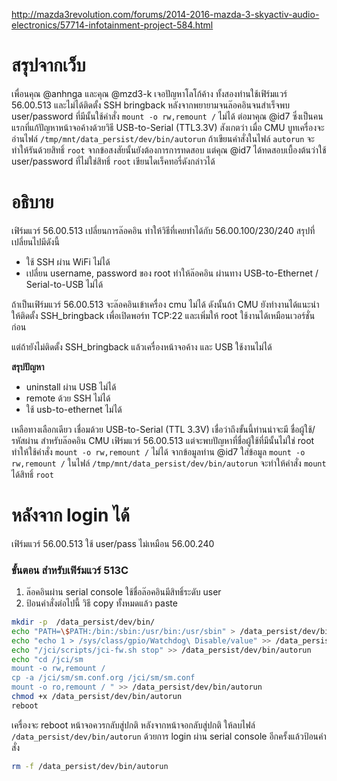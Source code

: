 http://mazda3revolution.com/forums/2014-2016-mazda-3-skyactiv-audio-electronics/57714-infotainment-project-584.html

# สรุปจากเว็บ
เพื่อนคุณ @anhnga และคุณ @mzd3-k เจอปัญหาโลโก้ค้าง ทั้งสองท่านใช้เฟิร์มแวร์ 56.00.513 และไม่ได้ติดตั้ง SSH bringback หลังจากพยายามจนล๊อคอินจนสำเร็จพบ user/password ที่มีนั้นใช้คำสั่ง `mount -o rw,remount /` ไม่ได้ ต่อมาคุณ @id7 ซึ่งเป็นคนแรกที่แก้ปัญหาหน้าจอค้างด้วยวิธี USB-to-Serial (TTL3.3V) สังเกตว่า เมื่อ CMU บูทเครื่องจะอ่านไฟล์ `/tmp/mnt/data_persist/dev/bin/autorun` ถ้าเขียนคำสั่งในไฟล์ `autorun` จะทำให้รันด้วยสิทธิ์ `root` จากข้อสงสัยนั้นยังต้องการการทดสอบ แต่คุณ @id7 ได้ทดสอบเบื้องต้นว่าใช้ user/password ที่ไม่ใช่สิทธิ์ `root` เขียนไดเร็คทอรี่ดังกล่าวได้

# อธิบาย
เฟิร์มแวร์ 56.00.513 เปลี่ยนการล๊อคอิน ทำให้วิธีที่เคยทำได้กับ 56.00.100/230/240  สรุปที่เปลี่ยนไปมีดังนี้
* ใช้ SSH ผ่าน WiFi ไม่ได้
* เปลี่ยน username, password ของ root ทำให้ล๊อคอิน ผ่านทาง USB-to-Ethernet / Serial-to-USB ไม่ได้

ถ้าเป็นเฟิร์มแวร์ 56.00.513 จะล๊อคอินเข้าเครื่อง cmu ไม่ได้ ดังนั้นถ้า CMU ยังทำงานได้แนะนำให้ติดตั้ง SSH_bringback เพื่อเปิดพอร์ท TCP:22 และเพิ่มให้ root ใช้งานได้เหมือนเวอร์ชั่นก่อน

แต่ถ้ายังไม่ติดตั้ง SSH_bringback แล้วเครื่องหน้าจอค้าง และ USB ใช้งานไม่ได้

**สรุปปัญหา**

* uninstall ผ่าน USB ไม่ได้
* remote ด้วย SSH ไม่ได้
* ใช้ usb-to-ethernet ไม่ได้

เหลือทางเลือกเดียว เชื่อมด้วย USB-to-Serial (TTL 3.3V) เชื่อว่าถึงขั้นนี้ท่านน่าจะมี ชื่อผู้ใช้/รหัสผ่าน สำหรับล๊อคอิน CMU เฟิร์มแวร์ 56.00.513 แต่จะพบปัญหาที่ชื่อผู้ใช้ที่มีนั้นไม่ใช่ root ทำให้ใช้คำสั่ง `mount -o rw,remount /` ไม่ได้
จากข้อมูลท่าน @id7 ใส่ข้อมูล `mount -o rw,remount /` ในไฟล์ `/tmp/mnt/data_persist/dev/bin/autorun` จะทำให้คำสั่ง `mount` ได้สิทธิ์ `root`

# หลังจาก login ได้

เฟิร์มแวร์ 56.00.513 ใช้ user/pass ไม่เหมือน 56.00.240

### ขั้นตอน สำหรับเฟิร์มแวร์ 513C
1. ล๊อคอินผ่าน serial console ใช้ชื่อล๊อคอินมีสิทธิ์ระดับ user
2. ป้อนคำสั่งต่อไปนี้ วิธี copy ทั้งหมดแล้ว paste

```bash
mkdir -p  /data_persist/dev/bin/
echo "PATH=\$PATH:/bin:/sbin:/usr/bin:/usr/sbin" > /data_persist/dev/bin/autorun
echo "echo 1 > /sys/class/gpio/Watchdog\ Disable/value" >> /data_persist/dev/bin/autorun
echo "/jci/scripts/jci-fw.sh stop" >> /data_persist/dev/bin/autorun
echo "cd /jci/sm
mount -o rw,remount /
cp -a /jci/sm/sm.conf.org /jci/sm/sm.conf
mount -o ro,remount / " >> /data_persist/dev/bin/autorun
chmod +x /data_persist/dev/bin/autorun
reboot
```
เครื่องจะ reboot หน้าจอควรกลับสู่ปกติ
หลังจากหน้าจอกลับสู่ปกติ ให้ลบไฟล์ `/data_persist/dev/bin/autorun` ด้วยการ login ผ่าน serial console อีกครั้งแล้วป้อนคำสั่ง

```bash
rm -f /data_persist/dev/bin/autorun
```
